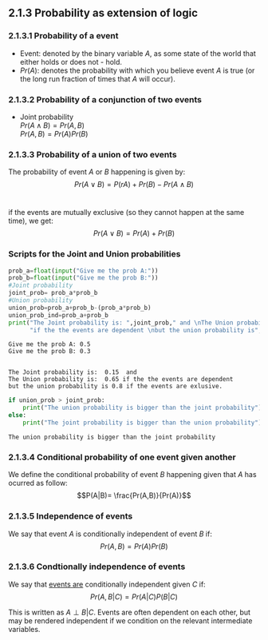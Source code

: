 ## **2.1.3 Probability as extension of logic**

### **2.1.3.1 Probability of a event** <br>

- Event: denoted by the binary variable $A$, as some state of the world that either holds or does not -  hold. <br>
- $Pr(A)$: denotes the probability with which you believe event $A$ is true (or the long run fraction of times that $A$ will occur).<br>

### **2.1.3.2 Probability of a conjunction of two events** <br>
- Joint probability<br>
  $Pr(A\wedge B)=Pr(A,B)$<br>
  $Pr(A,B)=Pr(A)Pr(B)$
  <br>

### **2.1.3.3 Probability of a union of two events**<br>
The probability of event $A$ or $B$ happening is given by: <br>
  $$Pr(A\vee B)=P(rA)+Pr(B)-Pr(A \wedge B)$$<br>

if the events are mutually exclusive (so they cannot happen at the same time), we get: <br>
  $$Pr(A\vee B) =Pr(A)+Pr(B)$$

### **Scripts for the Joint and Union probabilities**


```python
prob_a=float(input("Give me the prob A:"))
prob_b=float(input("Give me the prob B:"))
#Joint probability 
joint_prob= prob_a*prob_b
#Union probability
union_prob=prob_a+prob_b-(prob_a*prob_b)
union_prob_ind=prob_a+prob_b
print("The Joint probability is: ",joint_prob," and \nThe Union probability is: ",union_prob, 
      "if the the events are dependent \nbut the union probability is", union_prob_ind, "if the events are exlusive.")
```

    Give me the prob A: 0.5
    Give me the prob B: 0.3
    

    The Joint probability is:  0.15  and 
    The Union probability is:  0.65 if the the events are dependent 
    but the union probability is 0.8 if the events are exlusive.
    


```python
if union_prob > joint_prob:
    print("The union probability is bigger than the joint probability")
else:
    print("The joint probability is bigger than the union probability")
```

    The union probability is bigger than the joint probability
    

### **2.1.3.4 Conditional probability of one event given another**

We define the conditional probability of event $B$ happening given that $A$ has ocurred as follow: <br>
$$P(A|B)= \frac{Pr(A,B)}{Pr(A)}$$

### **2.1.3.5 Independence of events**
We say that event $A$ is conditionally independent of event $B$ if: <br>
$$Pr(A,B)=Pr(A)Pr(B)$$

### **2.1.3.6 Condtionally independence of events**
We say that <ins>events are</ins> conditionally independent given $C$ if:
$$Pr(A,B|C)=Pr(A|C)P(B|C)$$ 

This is written as $A \perp B|C$. Events are often dependent on each other, but may be rendered independent if we condition on the relevant intermediate variables.
